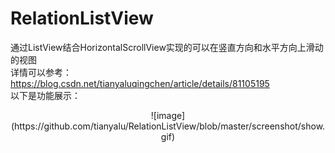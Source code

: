 # RelationListView</br>
通过ListView结合HorizontalScrollView实现的可以在竖直方向和水平方向上滑动的视图</br>
详情可以参考：<a href="https://blog.csdn.net/tianyaluqingchen/article/details/81105195">https://blog.csdn.net/tianyaluqingchen/article/details/81105195</a></br>
以下是功能展示：</br>
<div align="center">![image](https://github.com/tianyalu/RelationListView/blob/master/screenshot/show.gif)</div>
